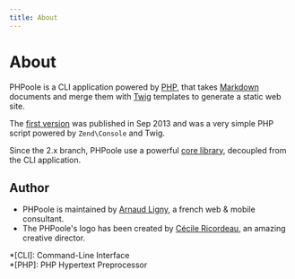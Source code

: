 ```yaml
---
title: About
---
```

# About

PHPoole is a CLI application powered by [PHP](http://www.php.net), that takes [Markdown](http://daringfireball.net/projects/markdown/) documents and merge them with [Twig](http://twig.sensiolabs.org/) templates to generate a static web site.

The [first version](https://github.com/PHPoole/PHPoole/commit/58cd48bcc72baa7636ffdd0520d26c2847130537) was published in Sep 2013 and was a very simple PHP script powered by `Zend\Console` and Twig.

Since the 2.x branch, PHPoole use a powerful [core library](https://github.com/PHPoole/PHPoole-library), decoupled from the CLI application.

## Author

- PHPoole is maintained by [Arnaud Ligny](https://arnaudligny.fr), a french web & mobile consultant.  
- The PHPoole's logo has been created by [Cécile Ricordeau](http://www.cecillie.fr), an amazing creative director.

*[CLI]: Command-Line Interface  
*[PHP]: PHP Hypertext Preprocessor
